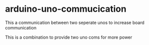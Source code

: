 # arduino-uno-commucication

This a communication between two seperate unos to
increase board communication

This is a combination to provide two uno coms for more power

